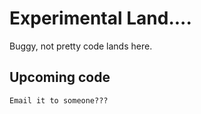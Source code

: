 # Experimental Land.... 
Buggy, not pretty code lands here.

## Upcoming code
`Email it to someone???`
